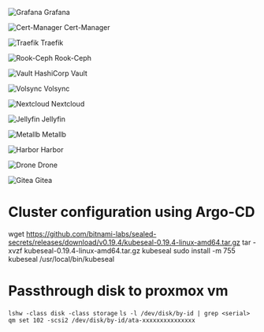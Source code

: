 ![Grafana](https://argo.simonmalm.com/api/badge?name=monitoring) Grafana

![Cert-Manager](https://argo.simonmalm.com/api/badge?name=cert-manager) Cert-Manager

![Traefik](https://argo.simonmalm.com/api/badge?name=traefik) Traefik

![Rook-Ceph](https://argo.simonmalm.com/api/badge?name=rook-ceph) Rook-Ceph

![Vault](https://argo.simonmalm.com/api/badge?name=vault) HashiCorp Vault

![Volsync](https://argo.simonmalm.com/api/badge?name=volsync) Volsync

![Nextcloud](https://argo.simonmalm.com/api/badge?name=nextcloud) Nextcloud

![Jellyfin](https://argo.simonmalm.com/api/badge?name=media-library) Jellyfin

![Metallb](https://argo.simonmalm.com/api/badge?name=metallb) Metallb

![Harbor](https://argo.simonmalm.com/api/badge?name=harbor) Harbor

![Drone](https://argo.simonmalm.com/api/badge?name=drone) Drone

![Gitea](https://argo.simonmalm.com/api/badge?name=gitea) Gitea


# Cluster configuration using Argo-CD

wget https://github.com/bitnami-labs/sealed-secrets/releases/download/v0.19.4/kubeseal-0.19.4-linux-amd64.tar.gz
tar -xvzf kubeseal-0.19.4-linux-amd64.tar.gz kubeseal
sudo install -m 755 kubeseal /usr/local/bin/kubeseal


# Passthrough disk to proxmox vm
`lshw -class disk -class storage`
`ls -l /dev/disk/by-id | grep <serial>`
`qm set 102 -scsi2 /dev/disk/by-id/ata-xxxxxxxxxxxxxxx`